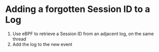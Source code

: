 # Adding a forgotten Session ID to a Log

1. Use eBPF to retrieve a Session ID from an adjacent log, on the same thread
2. Add the log to the new event